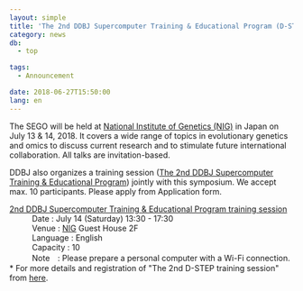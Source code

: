 ```yaml
---
layout: simple
title: 'The 2nd DDBJ Supercomputer Training & Educational Program (D-STEP), July 14, 2018'
category: news
db:
  - top

tags:
  - Announcement

date: 2018-06-27T15:50:00
lang: en
---
```


<p>The SEGO will be held at <a href="https://www.nig.ac.jp/nig/">National Institute of Genetics (NIG)</a> in Japan on July 13 & 14, 2018. It covers a wide range of topics in evolutionary genetics and omics to discuss current research and to stimulate future international collaboration. All talks are invitation-based.</p>

<p>DDBJ also organizes a training session (<a href="/training/d-step02-e.html#dstep">The 2nd DDBJ Supercomputer Training & Educational Program</a>) jointly with this symposium. We accept max. 10 participants. Please apply from Application form.</p>

<dl>
    <dt><a href="/training/d-step02-e.html#dstep">2nd DDBJ Supercomputer Training & Educational Program training session</a></dt>
    <dd>Date : July 14 (Saturday) 13:30 - 17:30</dd>
    <dd>Venue : <a href="https://www.nig.ac.jp/nig/about-nig/access">NIG</a> Guest House 2F
    <dd>
    <dd>Language : English</dd>
    <dd>Capacity : 10</dd>
    <dd>Note　: Please prepare a personal computer with a Wi-Fi connection.</dd><span class="red bold">*</span> For more details and registration of "The 2nd D-STEP training session" from <span class="bold"><a href="/training/d-step02-e.html">here</a></span>.
</dl>
